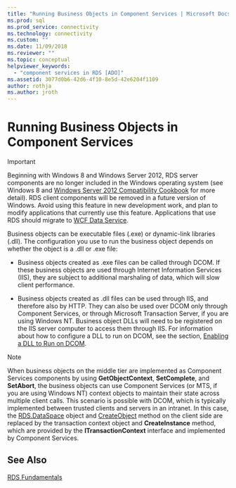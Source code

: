 ```yaml
---
title: "Running Business Objects in Component Services | Microsoft Docs"
ms.prod: sql
ms.prod_service: connectivity
ms.technology: connectivity
ms.custom: ""
ms.date: 11/09/2018
ms.reviewer: ""
ms.topic: conceptual
helpviewer_keywords: 
  - "component services in RDS [ADO]"
ms.assetid: 3077d0b6-42d6-4f10-8e5d-42e6204f1109
author: rothja
ms.author: jroth
---
```

# Running Business Objects in Component Services
> [!IMPORTANT]
>  Beginning with Windows 8 and Windows Server 2012, RDS server components are no longer included in the Windows operating system (see Windows 8 and [Windows Server 2012 Compatibility Cookbook](https://www.microsoft.com/download/details.aspx?id=27416) for more detail). RDS client components will be removed in a future version of Windows. Avoid using this feature in new development work, and plan to modify applications that currently use this feature. Applications that use RDS should migrate to [WCF Data Service](https://go.microsoft.com/fwlink/?LinkId=199565).  
  
 Business objects can be executable files (.exe) or dynamic-link libraries (.dll). The configuration you use to run the business object depends on whether the object is a .dll or .exe file:  
  
-   Business objects created as .exe files can be called through DCOM. If these business objects are used through Internet Information Services (IIS), they are subject to additional marshaling of data, which will slow client performance.  
  
-   Business objects created as .dll files can be used through IIS, and therefore also by HTTP. They can also be used over DCOM only through Component Services, or through Microsoft Transaction Server, if you are using Windows NT. Business object DLLs will need to be registered on the IIS server computer to access them through  IIS. For information about how to configure a DLL to run on DCOM, see the section, [Enabling a DLL to Run on DCOM](../../../ado/guide/remote-data-service/enabling-a-dll-to-run-on-dcom.md).  
  
> [!NOTE]
>  When business objects on the middle tier are implemented as Component Services components by using **GetObjectContext**, **SetComplete**, and **SetAbort**, the business objects can use Component Services (or MTS, if you are using Windows NT) context objects to maintain their state across multiple client calls. This scenario is possible with DCOM, which is typically implemented between trusted clients and servers in an intranet. In this case, the [RDS.DataSpace](../../../ado/reference/rds-api/dataspace-object-rds.md) object and [CreateObject](../../../ado/reference/rds-api/createobject-method-rds.md) method on the client side are replaced by the transaction context object and **CreateInstance** method, which are provided by the **ITransactionContext** interface and implemented by Component Services.  
  
## See Also  
 [RDS Fundamentals](../../../ado/guide/remote-data-service/rds-fundamentals.md)


